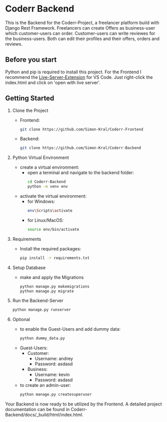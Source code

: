 # Coderr Backend

This is the Backend for the Coderr-Project, a freelancer platform build with Django Rest Framework. Freelancers can create Offers as business-user which customer-users can order. Customer-users can write reviewes for the business-users. Both can edit their profiles and their offers, orders and reviews.

## Before you start

Python and pip is required to install this project.
For the Frontend I recommend the [Live-Server-Extension](https://marketplace.visualstudio.com/items?itemName=ritwickdey.LiveServer) for VS Code. Just right-click the index.html and click on 'open with live server'.

## Getting Started

1. Clone the Project
    - Frontend:
        ```bash
        git clone https://github.com/Simon-Kral/Coderr-Frontend
        ```
    - Backend:
        ```bash
        git clone https://github.com/Simon-Kral/Coderr-Backend
        ```

2. Python Virtual Environment
    - create a virtual environment:
        - open a terminal and navigate to the backend folder:
            ```bash
            cd Coderr-Backend
            python -m venv env
            ```
    - activate the virtual environment:
        - for Windows:
            ```bash
            env\Scripts\activate
            ```
        - for Linux/MacOS:
            ```bash
            source env/bin/activate
            ```

3. Requirements
    - Install the required packages:
        ```bash
        pip install -r requirements.txt
        ```

5. Setup Database
    - make and apply the Migrations
        ```bash
        python manage.py makemigrations
        python manage.py migrate
        ```

6. Run the Backend-Server
    ```bash
    python manage.py runserver
    ```

7. Optional
    - to enable the Guest-Users and add dummy data:
        ```bash
        python dummy_data.py
        ```
    - Guest-Users:
        - Customer:
            - Username: andrey
            - Password: asdasd
        - Business:
            - Username: kevin
            - Password: asdasd
    - to create an admin-user:
        ```bash
        python manage.py createsuperuser
        ```
Your Backend is now ready to be utilized by the Frontend.
A detailed project documentation can be found in Coderr-Backend/docs/_build/html/index.html.